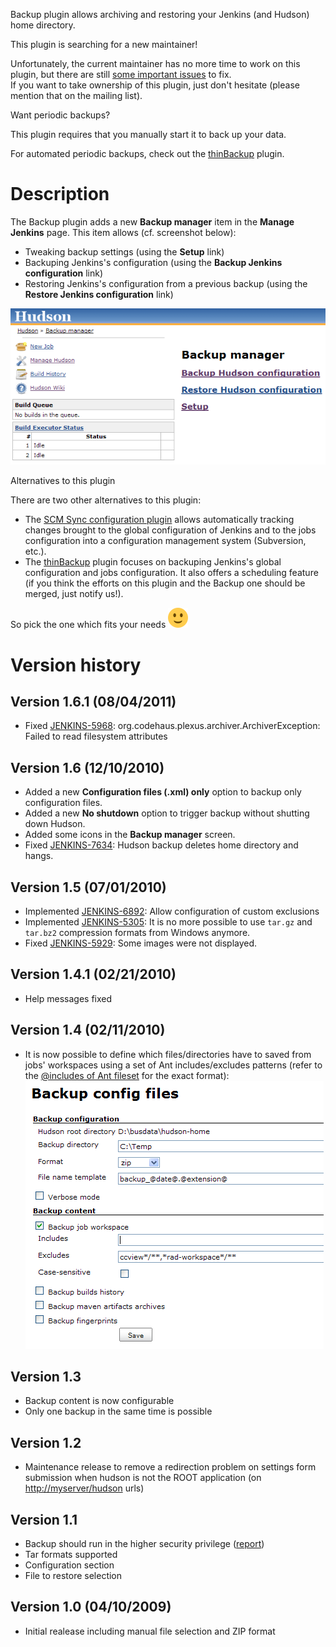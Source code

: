 
Backup plugin allows archiving and restoring your Jenkins (and Hudson)
home directory.

This plugin is searching for a new maintainer!

Unfortunately, the current maintainer has no more time to work on this
plugin, but there are still [some important
issues](http://issues.jenkins-ci.org/secure/IssueNavigator.jspa?mode=hide&reset=true&jqlQuery=project+%3D+JENKINS+AND+status+in+%28Open%2C+%22In+Progress%22%2C+Reopened%29+AND+component+%3D+%27backup%27)
to fix.  
If you want to take ownership of this plugin, just don't hesitate
(please mention that on the mailing list).

Want periodic backups?

This plugin requires that you manually start it to back up your data.

For automated periodic backups, check out the
[thinBackup](http://localhost:8085/display/JENKINS/thinBackup) plugin.

# Description

The Backup plugin adds a new **Backup manager** item in the **Manage
Jenkins** page. This item allows (cf. screenshot below):

-   Tweaking backup settings (using the **Setup** link)
-   Backuping Jenkins's configuration (using the **Backup Jenkins
    configuration** link)
-   Restoring Jenkins's configuration from a previous backup (using the
    **Restore Jenkins configuration** link)

![](docs/images/backup-01.png)

Alternatives to this plugin

There are two other alternatives to this plugin:

-   The [SCM Sync configuration
    plugin](http://localhost:8085/display/JENKINS/SCM+Sync+configuration+plugin)
    allows automatically tracking changes brought to the global
    configuration of Jenkins and to the jobs configuration into a
    configuration management system (Subversion, etc.).
-   The [thinBackup](http://localhost:8085/display/JENKINS/thinBackup)
    plugin focuses on backuping Jenkins's global configuration and jobs
    configuration. It also offers a scheduling feature (if you think the
    efforts on this plugin and the Backup one should be merged, just
    notify us!).

So pick the one which fits your needs
![(smile)](docs/images/smile.svg)

# Version history

## Version 1.6.1 (08/04/2011)

-   Fixed
    [JENKINS-5968](https://issues.jenkins-ci.org/browse/JENKINS-5968):
    org.codehaus.plexus.archiver.ArchiverException: Failed to read
    filesystem attributes

## Version 1.6 (12/10/2010)

-   Added a new **Configuration files (.xml) only** option to backup
    only configuration files.
-   Added a new **No shutdown** option to trigger backup without
    shutting down Hudson.
-   Added some icons in the **Backup manager** screen.
-   Fixed
    [JENKINS-7634](http://issues.jenkins-ci.org/browse/JENKINS-7634):
    Hudson backup deletes home directory and hangs.

## Version 1.5 (07/01/2010)

-   Implemented
    [JENKINS-6892](http://issues.jenkins-ci.org/browse/JENKINS-6892):
    Allow configuration of custom exclusions
-   Implemented
    [JENKINS-5305](http://issues.jenkins-ci.org/browse/JENKINS-5305): It
    is no more possible to use `tar.gz` and `tar.bz2` compression
    formats from Windows anymore.
-   Fixed
    [JENKINS-5929](http://issues.jenkins-ci.org/browse/JENKINS-5929):
    Some images were not displayed.

## Version 1.4.1 (02/21/2010)

-   Help messages fixed

## Version 1.4 (02/11/2010)

-   It is now possible to define which files/directories have to saved
    from jobs' workspaces using a set of Ant includes/excludes patterns
    (refer to the [@includes of Ant
    fileset](http://ant.apache.org/manual/CoreTypes/fileset.html) for
    the exact format):  
    ![](docs/images/backup-02.png)

## Version 1.3

-   Backup content is now configurable
-   Only one backup in the same time is possible

## Version 1.2

-   Maintenance release to remove a redirection problem on settings form
    submission when hudson is not the ROOT application (on
    <http://myserver/hudson> urls)

## Version 1.1

-   Backup should run in the higher security privilege
    ([report](http://www.nabble.com/Minor-permission-error-with-Backup-plugin---unable-to-enter-shutdown-mode---security-enabled-td23664157.html))
-   Tar formats supported
-   Configuration section
-   File to restore selection

## Version 1.0 (04/10/2009)

-   Initial realease including manual file selection and ZIP format
